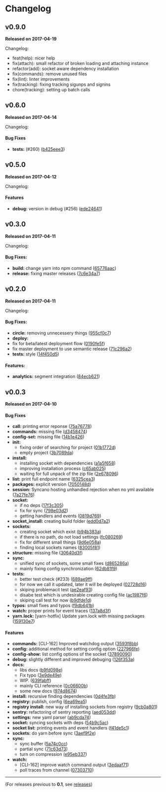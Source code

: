 # Changelog

## v0.9.0

**Released on 2017-04-19**

Changelog:
* feat(help): nicer help
* fix(attach): small refactor of broken loading and attaching instance
* refactor(add): socket aware dependency installation
* fix(commands): remove unused files
* fix(lint): linter improvements
* fix(tracking): fixing tracking sigunps and signins
* chore(tracking): setting up batch calls

## v0.6.0

**Released on 2017-04-14**

Changelog:
#### Bug Fixes
  * **tests:** (#260) ([b425eee3](https://github.com/Syncano/syncano-node-cli/commit/b425eee3))

## v0.5.0

**Released on 2017-04-12**

Changelog:

#### Features
  * **debug:** version in debug (#256) ([ede24641](https://github.com/Syncano/syncano-node-cli/commit/ede24641))

## v0.3.0

**Released on 2017-04-11**

Changelog:

#### Bug Fixes:
  * **build:** change yarn into npm command ([65776aac](https://github.com/Syncano/syncano-node-cli/commit/65776aac))
  * **release:** fixing master releases ([7c6e34a7](https://github.com/Syncano/syncano-node-cli/commit/7c6e34a7))

## v0.2.0

**Released on 2017-04-11**

Changelog:

#### Bug Fixes:
* **circle:** removing unnecessery things ([955cf0c7](https://github.com/Syncano/syncano-node-cli/commit/955cf0c7))
* **deploy:**
* fix for beta/latest deployment flow ([0190fe5f](https://github.com/Syncano/syncano-node-cli/commit/0190fe5f))
* fix master deployment to use semantic release ([71c296a2](https://github.com/Syncano/syncano-node-cli/commit/71c296a2))
* **tests:** style ([14f450d5](https://github.com/Syncano/syncano-node-cli/commit/14f450d5))

#### Features:
* **analytics:** segment integration ([84ecb621](https://github.com/Syncano/syncano-node-cli/commit/84ecb621))

## v0.0.3

**Released on 2017-04-10**

  #### Bug Fixes

  * **call:** printing error reponse ([75a76778](https://github.com/Syncano/syncano-node-cli/commit/75a76778))
  * **commands:** missing file ([d3458474](https://github.com/Syncano/syncano-node-cli/commit/d3458474))
  * **config-set:** missing file ([14b1e426](https://github.com/Syncano/syncano-node-cli/commit/14b1e426))
  * **init:**
    * fixing order of searching for project ([01b1772d](https://github.com/Syncano/syncano-node-cli/commit/01b1772d))
    * empty project ([3b7089da](https://github.com/Syncano/syncano-node-cli/commit/3b7089da))
  * **install:**
    * installing socket with dependencies ([a1a5f658](https://github.com/Syncano/syncano-node-cli/commit/a1a5f658))
    * improving installation process ([c65ab025](https://github.com/Syncano/syncano-node-cli/commit/c65ab025))
    * waiting for full unpack of the zip file ([2e678096](https://github.com/Syncano/syncano-node-cli/commit/2e678096))
  * **list:** print full endpoint name ([6325cea3](https://github.com/Syncano/syncano-node-cli/commit/6325cea3))
  * **packages:** explicit version ([7050148d](https://github.com/Syncano/syncano-node-cli/commit/7050148d))
  * **session:** Syncano hosting unhandled rejection when no yml available ([7a27fe76](https://github.com/Syncano/syncano-node-cli/commit/7a27fe76))
  * **socket:**
    * if no deps ([17f3c305](https://github.com/Syncano/syncano-node-cli/commit/17f3c305))
    * fix for sync ([798e03d2](https://github.com/Syncano/syncano-node-cli/commit/798e03d2))
    * getting handlers and events ([0819d769](https://github.com/Syncano/syncano-node-cli/commit/0819d769))
  * **socket_install:** creating build folder ([edd0d7a2](https://github.com/Syncano/syncano-node-cli/commit/edd0d7a2))
  * **sockets:**
    * creating socket which exist ([b94b383a](https://github.com/Syncano/syncano-node-cli/commit/b94b383a))
    * if there is no path, do not load settings ([fc080269](https://github.com/Syncano/syncano-node-cli/commit/fc080269))
    * fix for different small things ([9d6e058a](https://github.com/Syncano/syncano-node-cli/commit/9d6e058a))
    * finding local sockets names ([83005f81](https://github.com/Syncano/syncano-node-cli/commit/83005f81))
  * **structure:** missing file ([30640d3f](https://github.com/Syncano/syncano-node-cli/commit/30640d3f))
  * **sync:**
    * unified sync of sockets, some small fixes ([d865286a](https://github.com/Syncano/syncano-node-cli/commit/d865286a))
    * mainly fixing config synchronization ([62db81f9](https://github.com/Syncano/syncano-node-cli/commit/62db81f9))
  * **tests:**
    * better test check (#233) ([689ae9ff](https://github.com/Syncano/syncano-node-cli/commit/689ae9ff))
    * for now we call it updated, later it will be deployed ([02728d16](https://github.com/Syncano/syncano-node-cli/commit/02728d16))
    * skiping problemacit test ([ae2eaf93](https://github.com/Syncano/syncano-node-cli/commit/ae2eaf93))
    * disabe test which is undesirable creating config file ([ac1987f6](https://github.com/Syncano/syncano-node-cli/commit/ac1987f6))
    * skiping call test for now ([b9dfde1d](https://github.com/Syncano/syncano-node-cli/commit/b9dfde1d))
  * **typos:** small fixes and typos ([f9db641b](https://github.com/Syncano/syncano-node-cli/commit/f9db641b))
  * **watch:** proper prints for event traces ([137a8d3f](https://github.com/Syncano/syncano-node-cli/commit/137a8d3f))
  * **yarn.lock:** [yarn-hotfix] Update yarn.lock with missing packages ([159130e7](https://github.com/Syncano/syncano-node-cli/commit/159130e7))


  #### Features

  * **commands:** [CLI-162] Improved watchdog output ([3593f8bb](https://github.com/Syncano/syncano-node-cli/commit/3593f8bb))
  * **config:** additional method for setting config option ([227966fe](https://github.com/Syncano/syncano-node-cli/commit/227966fe))
  * **config-show:** list config options of the socket ([37890090](https://github.com/Syncano/syncano-node-cli/commit/37890090))
  * **debug:** slightly different and improved  debuging ([126f353a](https://github.com/Syncano/syncano-node-cli/commit/126f353a))
  * **docs:**
    * libs docs ([b9fd098e](https://github.com/Syncano/syncano-node-cli/commit/b9fd098e))
    * Fix typo ([3e9de49e](https://github.com/Syncano/syncano-node-cli/commit/3e9de49e))
    * WIP. ([639fabff](https://github.com/Syncano/syncano-node-cli/commit/639fabff))
    * mainly CLI reference ([0c06600b](https://github.com/Syncano/syncano-node-cli/commit/0c06600b))
    * some new docs ([974d8674](https://github.com/Syncano/syncano-node-cli/commit/974d8674))
  * **install:** recursive finding dependencies ([0d4fe3fb](https://github.com/Syncano/syncano-node-cli/commit/0d4fe3fb))
  * **registry:** publish, config ([6ea69ea5](https://github.com/Syncano/syncano-node-cli/commit/6ea69ea5))
  * **registry install:** new way of installing sockets from registry ([9cb0a801](https://github.com/Syncano/syncano-node-cli/commit/9cb0a801))
  * **sentry:** refactoring of sentry reporting ([aed053dd](https://github.com/Syncano/syncano-node-cli/commit/aed053dd))
  * **settings:** new yaml parser ([ab9cda74](https://github.com/Syncano/syncano-node-cli/commit/ab9cda74))
  * **socket:** syncing sockets with deps ([54b9c5ac](https://github.com/Syncano/syncano-node-cli/commit/54b9c5ac))
  * **socket list:** printing events and event handlers ([f41de5c1](https://github.com/Syncano/syncano-node-cli/commit/f41de5c1))
  * **sockets:** do yarn before sync ([3aef9f2e](https://github.com/Syncano/syncano-node-cli/commit/3aef9f2e))
  * **sync:**
    * sync buffer ([5a74c0cc](https://github.com/Syncano/syncano-node-cli/commit/5a74c0cc))
    * partial sync ([71c63d73](https://github.com/Syncano/syncano-node-cli/commit/71c63d73))
    * turn on compression ([e95eb337](https://github.com/Syncano/syncano-node-cli/commit/e95eb337))
  * **watch:**
    * [CLI-162] improve watch command output ([3edaaf71](https://github.com/Syncano/syncano-node-cli/commit/3edaaf71))
    * poll traces from channel ([07303710](https://github.com/Syncano/syncano-node-cli/commit/07303710))


* * *

(For releases previous to **0.1**, see [releases](https://github.com/syncano/syncano-cli/releases))
